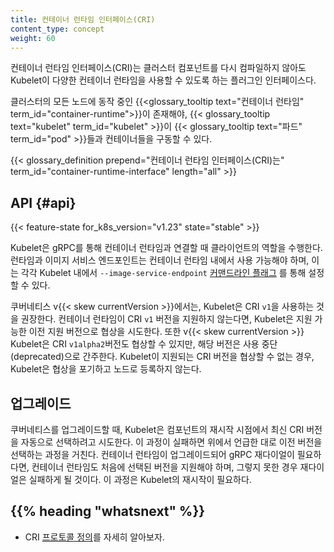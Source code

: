 ```yaml
---
title: 컨테이너 런타임 인터페이스(CRI)
content_type: concept
weight: 60
---
```


<!-- overview -->

컨테이너 런타임 인터페이스(CRI)는 클러스터 컴포넌트를 다시 컴파일하지 않아도 Kubelet이 다양한 
컨테이너 런타임을 사용할 수 있도록 하는 플러그인 인터페이스다.

클러스터의 모든 노드에 동작 중인
{{<glossary_tooltip text="컨테이너 런타임" term_id="container-runtime">}}이 존재해야, 
{{< glossary_tooltip text="kubelet" term_id="kubelet" >}}이
{{< glossary_tooltip text="파드" term_id="pod" >}}들과 컨테이너들을 
구동할 수 있다.

{{< glossary_definition prepend="컨테이너 런타임 인터페이스(CRI)는" term_id="container-runtime-interface" length="all" >}}

<!-- body -->

## API {#api}

{{< feature-state for_k8s_version="v1.23" state="stable" >}}

Kubelet은 gRPC를 통해 컨테이너 런타임과 연결할 때 클라이언트의 역할을 수행한다.
런타임과 이미지 서비스 엔드포인트는 컨테이너 런타임 내에서 사용 가능해야 하며, 
이는 각각 Kubelet 내에서 `--image-service-endpoint` 
[커맨드라인 플래그](/docs/reference/command-line-tools-reference/kubelet)
를 통해 설정할 수 있다.

쿠버네티스 v{{< skew currentVersion >}}에서는, Kubelet은 CRI `v1`을 사용하는 것을 권장한다.
컨테이너 런타임이 CRI `v1` 버전을 지원하지 않는다면, 
Kubelet은 지원 가능한 이전 지원 버전으로 협상을 시도한다.
또한 v{{< skew currentVersion >}} Kubelet은 CRI `v1alpha2`버전도 협상할 수 있지만, 
해당 버전은 사용 중단(deprecated)으로 간주한다.
Kubelet이 지원되는 CRI 버전을 협상할 수 없는 경우, 
Kubelet은 협상을 포기하고 노드로 등록하지 않는다.

## 업그레이드

쿠버네티스를 업그레이드할 때, Kubelet은 컴포넌트의 재시작 시점에서 최신 CRI 버전을 자동으로 선택하려고 시도한다. 
이 과정이 실패하면 위에서 언급한 대로 이전 버전을 선택하는 과정을 거친다. 
컨테이너 런타임이 업그레이드되어 gRPC 재다이얼이 필요하다면, 
컨테이너 런타임도 처음에 선택된 버전을 지원해야 하며, 
그렇지 못한 경우 재다이얼은 실패하게 될 것이다. 이 과정은 Kubelet의 재시작이 필요하다.

## {{% heading "whatsnext" %}}

- CRI [프로토콜 정의](https://github.com/kubernetes/cri-api/blob/c75ef5b/pkg/apis/runtime/v1/api.proto)를 자세히 알아보자.
